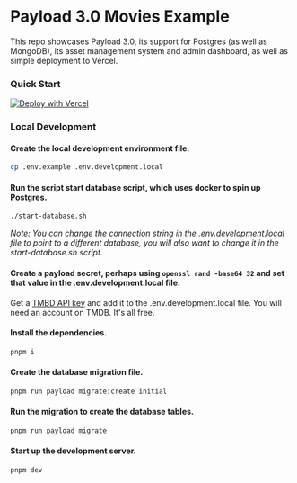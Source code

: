 # Payload 3.0 Movies Example

This repo showcases Payload 3.0, its support for Postgres (as well as MongoDB), its asset management system and admin dashboard, as well as simple deployment to Vercel.

### Quick Start

[![Deploy with Vercel](https://vercel.com/button)](https://vercel.com/new/clone?repository-url=https://github.com/shaik-zeeshan/payloadgscm.git&env=PAYLOAD_SECRET,TMDB_API_KEY&build-command=pnpm%20run%20ci&stores=%5B%7B%22type%22%3A%22postgres%22%7D%2C%7B%22type%22%3A%22blob%22%7D%5D)

### Local Development

#### Create the local development environment file.

```bash
cp .env.example .env.development.local
```

#### Run the script start database script, which uses docker to spin up Postgres.

```bash
./start-database.sh
```

_Note: You can change the connection string in the .env.development.local file to point to a different database, you will also want to change it in the start-database.sh script._

#### Create a payload secret, perhaps using `openssl rand -base64 32` and set that value in the .env.development.local file.

Get a [TMBD API key](https://www.themoviedb.org/settings/api) and add it to the .env.development.local file. You will need an account on TMDB. It's all free.

#### Install the dependencies.

```bash
pnpm i
```

#### Create the database migration file.

```bash
pnpm run payload migrate:create initial
```

#### Run the migration to create the database tables.

```bash
pnpm run payload migrate
```

#### Start up the development server.

```bash
pnpm dev
```
